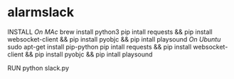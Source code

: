# alarmslack
INSTALL
  *On MAc*
  brew install python3
  pip intall requests && pip install websocket-client && pip install pyobjc && pip intall playsound
  *On Ubuntu*
  sudo apt-get install pip-python
  pip intall requests && pip install websocket-client && pip install pyobjc && pip intall playsound

RUN 
  python slack.py
